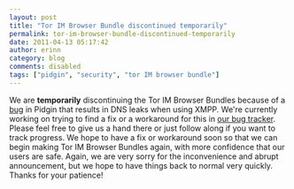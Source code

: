 ```yaml
---
layout: post
title: "Tor IM Browser Bundle discontinued temporarily"
permalink: tor-im-browser-bundle-discontinued-temporarily
date: 2011-04-13 05:17:42
author: erinn
category: blog
comments: disabled
tags: ["pidgin", "security", "tor IM browser bundle"]
---
```


We are **temporarily** discontinuing the Tor IM Browser Bundles because of a [bug](http://developer.pidgin.im/ticket/11110) in Pidgin that results in DNS leaks when using XMPP. We're currently working on trying to find a fix or a workaround for this in [our bug tracker](https://trac.torproject.org/projects/tor/ticket/1676). Please feel free to give us a hand there or just follow along if you want to track progress. We hope to have a fix or workaround soon so that we can begin making Tor IM Browser Bundles again, with more confidence that our users are safe. Again, we are very sorry for the inconvenience and abrupt announcement, but we hope to have things back to normal very quickly. Thanks for your patience!
